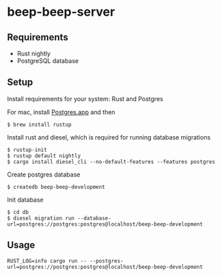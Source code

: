 # beep-beep-server

## Requirements

* Rust nightly
* PostgreSQL database

## Setup

Install requirements for your system: Rust and Postgres

For mac, install [Postgres.app](https://postgresapp.com/de/) and then
```
$ brew install rustup
```

Install rust and diesel, which is required for running database migrations
```
$ rustup-init
$ rustup default nightly
$ cargo install diesel_cli --no-default-features --features postgres
```

Create postgres database
```
$ createdb beep-beep-development
```

Init database

```
$ cd db
$ diesel migration run --database-url=postgres://postgres:postgres@localhost/beep-beep-development

```

## Usage

```
RUST_LOG=info cargo run -- --postgres-url=postgres://postgres:postgres@localhost/beep-beep-development
```
